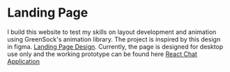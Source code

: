 # Landing Page 

I build this website to test my skills on layout development and animation using GreenSock's animation library. The project is inspired by this design in figma. [Landing Page Design](https://reactfirebasechat.vercel.app/). Currently, the page is designed for desktop use only and the working prototype can be found here [React Chat Application](https://reactfirebasechat.vercel.app/)

